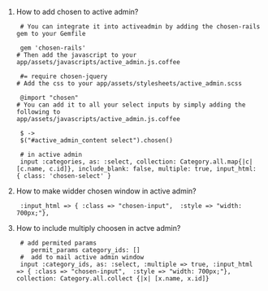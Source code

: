 1. How to add chosen to active admin?
        
        # You can integrate it into activeadmin by adding the chosen-rails gem to your Gemfile

        gem 'chosen-rails'
       # Then add the javascript to your app/assets/javascripts/active_admin.js.coffee

        #= require chosen-jquery
       # Add the css to your app/assets/stylesheets/active_admin.scss

        @import "chosen"
       # You can add it to all your select inputs by simply adding the following to                app/assets/javascripts/active_admin.js.coffee

        $ -> 
        $("#active_admin_content select").chosen()
        
        # in active admin
        input :categories, as: :select, collection: Category.all.map{|c| [c.name, c.id]}, include_blank: false, multiple: true, input_html: { class: 'chosen-select' }
        
        
2. How to make widder chosen window in active admin?
        
        :input_html => { :class => "chosen-input",  :style => "width: 700px;"},
        
3. How to include multiply choosen in actve admin?
        
        # add permited params
           permit_params category_ids: []
        #  add to mail active admin window
        input :category_ids, as: :select, :multiple => true, :input_html => { :class => "chosen-input",  :style => "width: 700px;"}, collection: Category.all.collect {|x| [x.name, x.id]}
